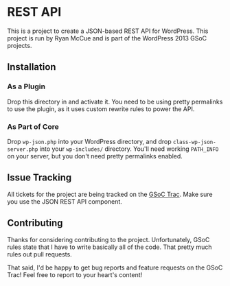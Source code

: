 # REST API
This is a project to create a JSON-based REST API for WordPress. This project is
run by Ryan McCue and is part of the WordPress 2013 GSoC projects.


## Installation
### As a Plugin
Drop this directory in and activate it. You need to be using pretty permalinks
to use the plugin, as it uses custom rewrite rules to power the API.

### As Part of Core
Drop `wp-json.php` into your WordPress directory, and drop
`class-wp-json-server.php` into your `wp-includes/` directory. You'll need
working `PATH_INFO` on your server, but you don't need pretty permalinks
enabled.


## Issue Tracking
All tickets for the project are being tracked on the [GSoC Trac][]. Make sure
you use the JSON REST API component.

[GSoC Trac]: https://gsoc.trac.wordpress.org/query?component=JSON+REST+API


## Contributing
Thanks for considering contributing to the project. Unfortunately, GSoC rules
state that I have to write basically all of the code. That pretty much rules out
pull requests.

That said, I'd be happy to get bug reports and feature requests on the GSoC
Trac! Feel free to report to your heart's content!